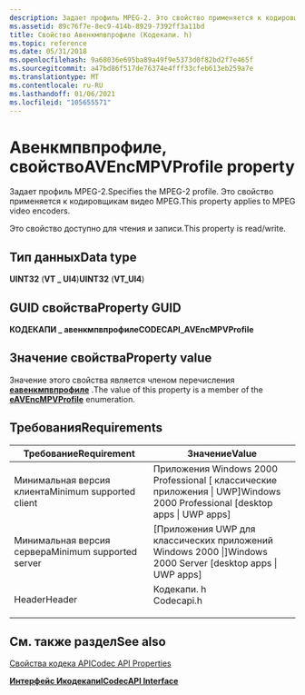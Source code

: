 ```yaml
---
description: Задает профиль MPEG-2. Это свойство применяется к кодировщикам видео MPEG.
ms.assetid: 89c76f7e-8ec9-414b-8929-7392ff3a11bd
title: Свойство Авенкмпвпрофиле (Кодекапи. h)
ms.topic: reference
ms.date: 05/31/2018
ms.openlocfilehash: 9a68036e695ba89a49f9e5373d0f82bd2f7e465f
ms.sourcegitcommit: a47bd86f517de76374e4fff33cfeb613eb259a7e
ms.translationtype: MT
ms.contentlocale: ru-RU
ms.lasthandoff: 01/06/2021
ms.locfileid: "105655571"
---
```

# <a name="avencmpvprofile-property"></a><span data-ttu-id="74642-104">Авенкмпвпрофиле, свойство</span><span class="sxs-lookup"><span data-stu-id="74642-104">AVEncMPVProfile property</span></span>

<span data-ttu-id="74642-105">Задает профиль MPEG-2.</span><span class="sxs-lookup"><span data-stu-id="74642-105">Specifies the MPEG-2 profile.</span></span> <span data-ttu-id="74642-106">Это свойство применяется к кодировщикам видео MPEG.</span><span class="sxs-lookup"><span data-stu-id="74642-106">This property applies to MPEG video encoders.</span></span>

<span data-ttu-id="74642-107">Это свойство доступно для чтения и записи.</span><span class="sxs-lookup"><span data-stu-id="74642-107">This property is read/write.</span></span>

## <a name="data-type"></a><span data-ttu-id="74642-108">Тип данных</span><span class="sxs-lookup"><span data-stu-id="74642-108">Data type</span></span>

<span data-ttu-id="74642-109">**UINT32** (**VT \_ UI4**)</span><span class="sxs-lookup"><span data-stu-id="74642-109">**UINT32** (**VT\_UI4**)</span></span>

## <a name="property-guid"></a><span data-ttu-id="74642-110">GUID свойства</span><span class="sxs-lookup"><span data-stu-id="74642-110">Property GUID</span></span>

<span data-ttu-id="74642-111">**КОДЕКАПИ \_ авенкмпвпрофиле**</span><span class="sxs-lookup"><span data-stu-id="74642-111">**CODECAPI\_AVEncMPVProfile**</span></span>

## <a name="property-value"></a><span data-ttu-id="74642-112">Значение свойства</span><span class="sxs-lookup"><span data-stu-id="74642-112">Property value</span></span>

<span data-ttu-id="74642-113">Значение этого свойства является членом перечисления [**еавенкмпвпрофиле**](/windows/win32/api/codecapi/ne-codecapi-eavencmpvprofile) .</span><span class="sxs-lookup"><span data-stu-id="74642-113">The value of this property is a member of the [**eAVEncMPVProfile**](/windows/win32/api/codecapi/ne-codecapi-eavencmpvprofile) enumeration.</span></span>

## <a name="requirements"></a><span data-ttu-id="74642-114">Требования</span><span class="sxs-lookup"><span data-stu-id="74642-114">Requirements</span></span>



| <span data-ttu-id="74642-115">Требование</span><span class="sxs-lookup"><span data-stu-id="74642-115">Requirement</span></span> | <span data-ttu-id="74642-116">Значение</span><span class="sxs-lookup"><span data-stu-id="74642-116">Value</span></span> |
|-------------------------------------|---------------------------------------------------------------------------------------|
| <span data-ttu-id="74642-117">Минимальная версия клиента</span><span class="sxs-lookup"><span data-stu-id="74642-117">Minimum supported client</span></span><br/> | <span data-ttu-id="74642-118">Приложения Windows 2000 Professional \[ классические приложения \| UWP\]</span><span class="sxs-lookup"><span data-stu-id="74642-118">Windows 2000 Professional \[desktop apps \| UWP apps\]</span></span><br/>                     |
| <span data-ttu-id="74642-119">Минимальная версия сервера</span><span class="sxs-lookup"><span data-stu-id="74642-119">Minimum supported server</span></span><br/> | <span data-ttu-id="74642-120">\[Приложения UWP для классических приложений Windows 2000 \|\]</span><span class="sxs-lookup"><span data-stu-id="74642-120">Windows 2000 Server \[desktop apps \| UWP apps\]</span></span><br/>                           |
| <span data-ttu-id="74642-121">Header</span><span class="sxs-lookup"><span data-stu-id="74642-121">Header</span></span><br/>                   | <dl> <span data-ttu-id="74642-122"><dt>Кодекапи. h</dt></span><span class="sxs-lookup"><span data-stu-id="74642-122"><dt>Codecapi.h</dt></span></span> </dl> |



## <a name="see-also"></a><span data-ttu-id="74642-123">См. также раздел</span><span class="sxs-lookup"><span data-stu-id="74642-123">See also</span></span>

<dl> <dt>

[<span data-ttu-id="74642-124">Свойства кодека API</span><span class="sxs-lookup"><span data-stu-id="74642-124">Codec API Properties</span></span>](codec-api-properties.md)
</dt> <dt>

[<span data-ttu-id="74642-125">**Интерфейс Икодекапи**</span><span class="sxs-lookup"><span data-stu-id="74642-125">**ICodecAPI Interface**</span></span>](/windows/desktop/api/Strmif/nn-strmif-icodecapi)
</dt> </dl>

 

